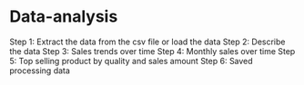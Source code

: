 # Data-analysis
Step 1:
Extract the data from the csv file or load the data 
Step 2:
Describe the data
Step 3:
Sales trends over time
Step 4:
Monthly sales over time
Step 5:
Top selling product by quality and sales amount
Step 6:
Saved processing data 
